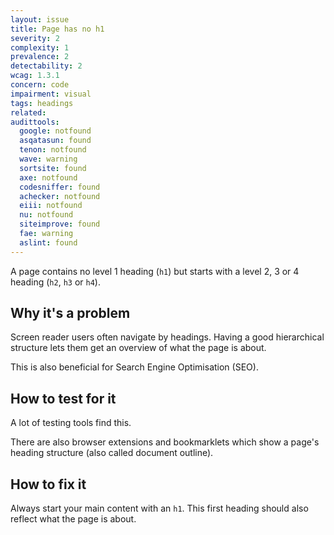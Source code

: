 ```yaml
---
layout: issue
title: Page has no h1
severity: 2
complexity: 1
prevalence: 2
detectability: 2
wcag: 1.3.1
concern: code
impairment: visual
tags: headings
related:
audittools:
  google: notfound
  asqatasun: found
  tenon: notfound
  wave: warning
  sortsite: found
  axe: notfound
  codesniffer: found
  achecker: notfound
  eiii: notfound
  nu: notfound
  siteimprove: found
  fae: warning
  aslint: found
---
```


A page contains no level 1 heading (`h1`) but starts with a level 2, 3 or 4 heading (`h2`, `h3` or `h4`).


## Why it's a problem

Screen reader users often navigate by headings. Having a good hierarchical structure lets them get an overview of what the page is about.

This is also beneficial for Search Engine Optimisation (SEO).


## How to test for it

A lot of testing tools find this.

There are also browser extensions and bookmarklets which show a page's heading structure (also called document outline).


## How to fix it

Always start your main content with an `h1`. This first heading should also reflect what the page is about.

